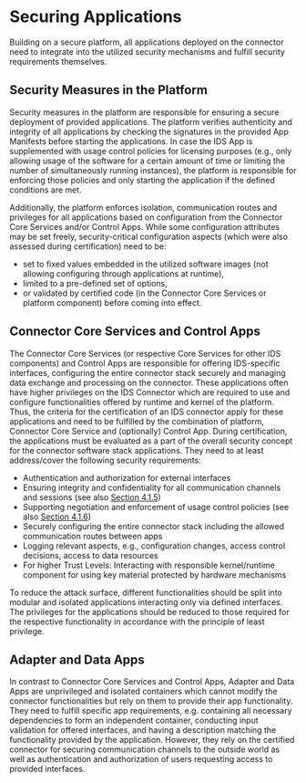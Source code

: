 # Securing Applications

Building on a secure platform, all applications deployed on the connector need to integrate into the utilized security mechanisms and fulfill security requirements themselves.

## Security Measures in the Platform
Security measures in the platform are responsible for ensuring a secure deployment of provided applications.
The platform verifies authenticity and integrity of all applications by checking the signatures in the provided App Manifests before starting the applications.
In case the IDS App is supplemented with usage control policies for licensing purposes (e.g., only allowing usage of the software for a certain amount of time or limiting the number of simultaneously running instances), the platform is responsible for enforcing those policies and only starting the application if the defined conditions are met.

Additionally, the platform enforces isolation, communication routes and privileges for all applications based on configuration from the Connector Core Services and/or Control Apps. While some configuration attributes may be set freely, security-critical configuration aspects (which were also assessed during certification) need to be:
* set to fixed values embedded in the utilized software images (not allowing configuring through applications at runtime),
* limited to a pre-defined set of options,
* or validated by certified code (in the Connector Core Services or platform component) before coming into effect.

## Connector Core Services and Control Apps
The Connector Core Services (or respective Core Services for other IDS components) and Control Apps are responsible for offering IDS-specific interfaces, configuring the entire connector stack securely and managing data exchange and processing on the connector.
These applications often have higher privileges on the IDS Connector which are required to use and configure functionalities offered by runtime and kernel of the platform.
Thus, the criteria for the certification of an IDS connector apply for these applications and need to be fulfilled by the combination of platform, Connector Core Service and (optionally) Control App.
During certification, the applications must be evaluated as a part of the overall security concept for the connector software stack applications. They need to at least address/cover the following security requirements:

* Authentication and authorization for external interfaces
* Ensuring integrity and confidentiality for all communication channels and sessions (see also [Section 4.1.5](./4_1_5_Securing_Interaction_between_IDS_components.md))
* Supporting negotiation and enforcement of usage control policies (see also [Section 4.1.6](./4_1_6_Usage_Control.md))
* Securely configuring the entire connector stack including the allowed communication routes between apps
* Logging relevant aspects, e.g., configuration changes, access control decisions, access to data resources
* For higher Trust Levels: Interacting with responsible kernel/runtime component for using key material protected by hardware mechanisms

To reduce the attack surface, different functionalities should be split into modular and isolated applications interacting only via defined interfaces. The privileges for the applications should be reduced to those required for the respective functionality in accordance with the principle of least privilege.

## Adapter and Data Apps
In contrast to Connector Core Services and Control Apps, Adapter and Data Apps are unprivileged and isolated containers which cannot modify the connector functionalities but rely on them to provide their app functionality. They need to fulfill specific app requirements, e.g. containing all necessary dependencies to form an independent container, conducting input validation for offered interfaces, and having a description matching the functionality provided by the application.
However, they rely on the certified connector for securing communication channels to the outside world as well as authentication and authorization of users requesting access to provided interfaces.
